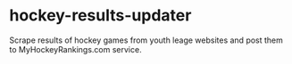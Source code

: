# hockey-results-updater
Scrape results of hockey games from youth leage websites and post them to MyHockeyRankings.com service.
